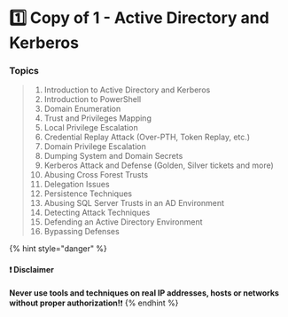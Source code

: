# 1️⃣ Copy of ​1 - Active Directory and Kerberos

### Topics

> 1. Introduction to Active Directory and Kerberos
> 2. Introduction to PowerShell
> 3. Domain Enumeration
> 4. Trust and Privileges Mapping
> 5. Local Privilege Escalation
> 6. Credential Replay Attack (Over-PTH, Token Replay, etc.)
> 7. Domain Privilege Escalation
> 8. Dumping System and Domain Secrets
> 9. Kerberos Attack and Defense (Golden, Silver tickets and more)
> 10. Abusing Cross Forest Trusts
> 11. Delegation Issues
> 12. Persistence Techniques
> 13. Abusing SQL Server Trusts in an AD Environment
> 14. Detecting Attack Techniques
> 15. Defending an Active Directory Environment
> 16. Bypassing Defenses



{% hint style="danger" %}
#### ❗ Disclaimer&#x20;

**Never use tools and techniques on real IP addresses, hosts or networks without proper     authorization!**❗
{% endhint %}
